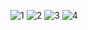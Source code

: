 ![1](https://user-images.githubusercontent.com/78769654/113839106-59c1e780-97ca-11eb-8eee-e8288ffb75bf.jpg)
![2](https://user-images.githubusercontent.com/78769654/113839110-5b8bab00-97ca-11eb-91ee-4ad7aa3e8963.jpg)
![3](https://user-images.githubusercontent.com/78769654/113839113-5c244180-97ca-11eb-9fd0-165d0ff9ed6a.jpg)
![4](https://user-images.githubusercontent.com/78769654/113839118-5cbcd800-97ca-11eb-8c2f-731e02e5cfb6.jpg)
